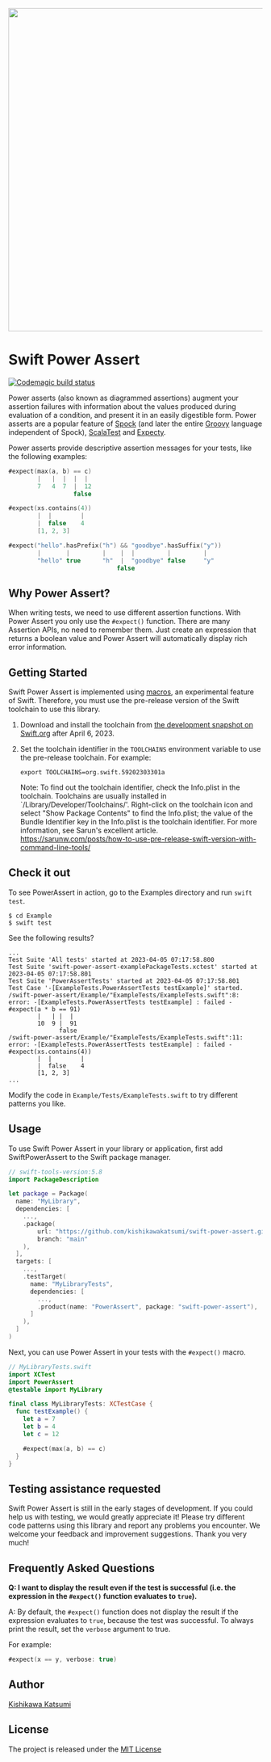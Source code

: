 <p align="center">
  <img width="640px" src="https://user-images.githubusercontent.com/40610/229582719-89359acd-8b1e-4a88-9bc2-0a269afcadbd.png" />
</p>

# Swift Power Assert

[![Codemagic build status](https://api.codemagic.io/apps/642dc9195f1acbc4a9aa8023/default-workflow/status_badge.svg)](https://codemagic.io/apps/642dc9195f1acbc4a9aa8023/default-workflow/latest_build)

Power asserts (also known as diagrammed assertions) augment your assertion failures with information about the values produced during evaluation of a condition, and present it in an easily digestible form. Power asserts are a popular feature of [Spock](https://github.com/spockframework/spock) (and later the entire [Groovy](https://github.com/apache/groovy) language independent of Spock), [ScalaTest](http://www.scalatest.org/) and [Expecty](https://github.com/pniederw/expecty).

Power asserts provide descriptive assertion messages for your tests, like the following examples:

```swift
#expect(max(a, b) == c)
        |   |  |  |  |
        7   4  7  |  12
                  false

#expect(xs.contains(4))
        |  |        |
        |  false    4
        [1, 2, 3]

#expect("hello".hasPrefix("h") && "goodbye".hasSuffix("y"))
        |       |         |    |  |         |         |
        "hello" true      "h"  |  "goodbye" false     "y"
                              false
```

## Why Power Assert?

When writing tests, we need to use different assertion functions. With Power Assert you only use the `#expect()` function. There are many
Assertion APIs, no need to remember them. Just create an expression that returns a boolean value and Power Assert will automatically display rich error information.

## Getting Started

Swift Power Assert is implemented using [macros](https://github.com/apple/swift-evolution/blob/main/proposals/0382-expression-macros.md), an experimental feature of Swift. Therefore, you must use the pre-release version of the Swift toolchain to use this library.

1. Download and install the toolchain from [the development snapshot on Swift.org](https://www.swift.org/download/) after April 6, 2023.
2. Set the toolchain identifier in the `TOOLCHAINS` environment variable to use the pre-release toolchain.
   For example:

   ```shell
   export TOOLCHAINS=org.swift.59202303301a
   ```

   Note: To find out the toolchain identifier, check the Info.plist in the toolchain. Toolchains are usually installed in `/Library/Developer/Toolchains/'. Right-click on the toolchain icon and select "Show Package Contents" to find the Info.plist; the value of the Bundle Identifier key in the Info.plist is the toolchain identifier.
   For more information, see Sarun's excellent article.
   https://sarunw.com/posts/how-to-use-pre-release-swift-version-with-command-line-tools/

## Check it out

To see PowerAssert in action, go to the Examples directory and run `swift test`.

```shell
$ cd Example
$ swift test
```

See the following results?

```shell
...
Test Suite 'All tests' started at 2023-04-05 07:17:58.800
Test Suite 'swift-power-assert-examplePackageTests.xctest' started at 2023-04-05 07:17:58.801
Test Suite 'PowerAssertTests' started at 2023-04-05 07:17:58.801
Test Case '-[ExampleTests.PowerAssertTests testExample]' started.
/swift-power-assert/Example/"ExampleTests/ExampleTests.swift":8: error: -[ExampleTests.PowerAssertTests testExample] : failed -
#expect(a * b == 91)
        |   | |  |
        10  9 |  91
              false
/swift-power-assert/Example/"ExampleTests/ExampleTests.swift":11: error: -[ExampleTests.PowerAssertTests testExample] : failed -
#expect(xs.contains(4))
        |  |        |
        |  false    4
        [1, 2, 3]
...
```

Modify the code in `Example/Tests/ExampleTests.swift` to try different patterns you like.

## Usage

To use Swift Power Assert in your library or application, first add SwiftPowerAssert to the Swift package manager.

```swift
// swift-tools-version:5.8
import PackageDescription

let package = Package(
  name: "MyLibrary",
  dependencies: [
    ...,
    .package(
        url: "https://github.com/kishikawakatsumi/swift-power-assert.git",
        branch: "main"
    ),
  ],
  targets: [
    ...,
    .testTarget(
      name: "MyLibraryTests",
      dependencies: [
        ...,
        .product(name: "PowerAssert", package: "swift-power-assert"),
      ]
    ),
  ]
)
```

Next, you can use Power Assert in your tests with the `#expect()` macro.

```swift
// MyLibraryTests.swift
import XCTest
import PowerAssert
@testable import MyLibrary

final class MyLibraryTests: XCTestCase {
  func testExample() {
    let a = 7
    let b = 4
    let c = 12

    #expect(max(a, b) == c)
  }
}
```

## Testing assistance requested

Swift Power Assert is still in the early stages of development. If you could help us with testing, we would greatly appreciate it! Please try different code patterns using this library and report any problems you encounter. We welcome your feedback and improvement suggestions. Thank you very much!

## Frequently Asked Questions

**Q: I want to display the result even if the test is successful (i.e. the expression in the `#expect()` function evaluates to `true`).**

A: By default, the `#expect()` function does not display the result if the expression evaluates to `true`, because the test was successful. To always print the result, set the `verbose` argument to true.

For example:

```swift
#expect(x == y, verbose: true)
```

## Author

[Kishikawa Katsumi](https://github.com/kishikawakatsumi)

## License

The project is released under the [MIT License](https://github.com/kishikawakatsumi/SwiftPowerAssert/blob/master/LICENSE.txt)
